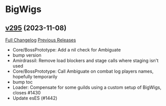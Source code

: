 # BigWigs

## [v295](https://github.com/BigWigsMods/BigWigs/tree/v295) (2023-11-08)
[Full Changelog](https://github.com/BigWigsMods/BigWigs/compare/v294.1...v295) [Previous Releases](https://github.com/BigWigsMods/BigWigs/releases)

- Core/BossPrototype: Add a nil check for Ambiguate  
- bump version  
- Amirdrassil: Remove load blockers and stage calls where staging isn't used  
- Core/BossPrototype: Call Ambiguate on combat log players names, hopefully temporarily  
- bump toc  
- Loader: Compensate for some guilds using a custom setup of BigWigs, closes #1430  
- Update esES (#1442)  
